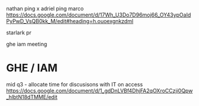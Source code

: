 nathan ping
x adriel ping
marco https://docs.google.com/document/d/17Wh_U3Do7D96moj66_OY43ypOaIdPyPwD_VsQB0kk_M/edit#heading=h.ouoexgnkzdml



starlark pr

ghe iam meeting


# GHE / IAM
mid q3 - allocate time for discusisons with IT on access https://docs.google.com/document/d/1_gdDnLVBf4DhjFA2qOXroCCzji0Qpw_hlbtN18dTMME/edit
